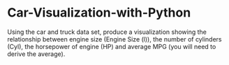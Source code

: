 # Car-Visualization-with-Python
Using the car and truck data set, produce a visualization showing the relationship between engine size (Engine Size (l)), 
the number of cylinders (Cyl), the horsepower of engine (HP) and average MPG (you will need to derive the average).
